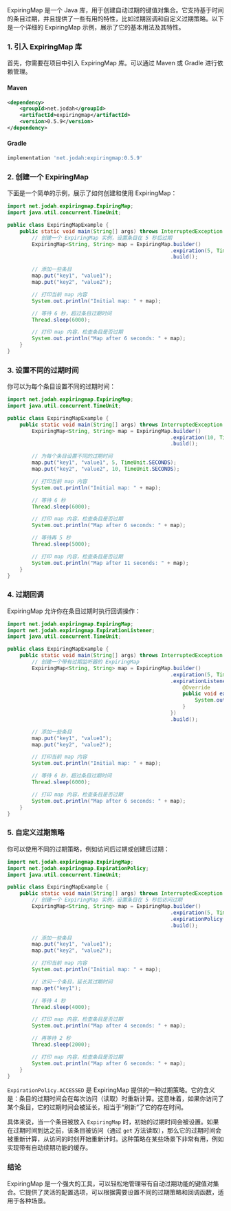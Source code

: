 ExpiringMap 是一个 Java 库，用于创建自动过期的键值对集合。它支持基于时间的条目过期，并且提供了一些有用的特性，比如过期回调和自定义过期策略。以下是一个详细的 ExpiringMap 示例，展示了它的基本用法及其特性。

### 1. 引入 ExpiringMap 库

首先，你需要在项目中引入 ExpiringMap 库。可以通过 Maven 或 Gradle 进行依赖管理。

#### Maven
```xml
<dependency>
    <groupId>net.jodah</groupId>
    <artifactId>expiringmap</artifactId>
    <version>0.5.9</version>
</dependency>
```

#### Gradle
```groovy
implementation 'net.jodah:expiringmap:0.5.9'
```

### 2. 创建一个 ExpiringMap

下面是一个简单的示例，展示了如何创建和使用 ExpiringMap：

```java
import net.jodah.expiringmap.ExpiringMap;
import java.util.concurrent.TimeUnit;

public class ExpiringMapExample {
    public static void main(String[] args) throws InterruptedException {
        // 创建一个 ExpiringMap 实例，设置条目在 5 秒后过期
        ExpiringMap<String, String> map = ExpiringMap.builder()
                                                     .expiration(5, TimeUnit.SECONDS)
                                                     .build();

        // 添加一些条目
        map.put("key1", "value1");
        map.put("key2", "value2");

        // 打印当前 map 内容
        System.out.println("Initial map: " + map);

        // 等待 6 秒，超过条目过期时间
        Thread.sleep(6000);

        // 打印 map 内容，检查条目是否过期
        System.out.println("Map after 6 seconds: " + map);
    }
}
```

### 3. 设置不同的过期时间

你可以为每个条目设置不同的过期时间：

```java
import net.jodah.expiringmap.ExpiringMap;
import java.util.concurrent.TimeUnit;

public class ExpiringMapExample {
    public static void main(String[] args) throws InterruptedException {
        ExpiringMap<String, String> map = ExpiringMap.builder()
                                                     .expiration(10, TimeUnit.SECONDS)
                                                     .build();

        // 为每个条目设置不同的过期时间
        map.put("key1", "value1", 5, TimeUnit.SECONDS);
        map.put("key2", "value2", 10, TimeUnit.SECONDS);

        // 打印当前 map 内容
        System.out.println("Initial map: " + map);

        // 等待 6 秒
        Thread.sleep(6000);

        // 打印 map 内容，检查条目是否过期
        System.out.println("Map after 6 seconds: " + map);

        // 等待再 5 秒
        Thread.sleep(5000);

        // 打印 map 内容，检查条目是否过期
        System.out.println("Map after 11 seconds: " + map);
    }
}
```

### 4. 过期回调

ExpiringMap 允许你在条目过期时执行回调操作：

```java
import net.jodah.expiringmap.ExpiringMap;
import net.jodah.expiringmap.ExpirationListener;
import java.util.concurrent.TimeUnit;

public class ExpiringMapExample {
    public static void main(String[] args) throws InterruptedException {
        // 创建一个带有过期监听器的 ExpiringMap
        ExpiringMap<String, String> map = ExpiringMap.builder()
                                                     .expiration(5, TimeUnit.SECONDS)
                                                     .expirationListener(new ExpirationListener<String, String>() {
                                                         @Override
                                                         public void expired(String key, String value) {
                                                             System.out.println("Expired: " + key + " => " + value);
                                                         }
                                                     })
                                                     .build();

        // 添加一些条目
        map.put("key1", "value1");
        map.put("key2", "value2");

        // 打印当前 map 内容
        System.out.println("Initial map: " + map);

        // 等待 6 秒，超过条目过期时间
        Thread.sleep(6000);

        // 打印 map 内容，检查条目是否过期
        System.out.println("Map after 6 seconds: " + map);
    }
}
```

### 5. 自定义过期策略

你可以使用不同的过期策略，例如访问后过期或创建后过期：

```java
import net.jodah.expiringmap.ExpiringMap;
import net.jodah.expiringmap.ExpirationPolicy;
import java.util.concurrent.TimeUnit;

public class ExpiringMapExample {
    public static void main(String[] args) throws InterruptedException {
        // 创建一个 ExpiringMap 实例，设置条目在 5 秒后访问过期
        ExpiringMap<String, String> map = ExpiringMap.builder()
                                                     .expiration(5, TimeUnit.SECONDS)
                                                     .expirationPolicy(ExpirationPolicy.ACCESSED)
                                                     .build();

        // 添加一些条目
        map.put("key1", "value1");
        map.put("key2", "value2");

        // 打印当前 map 内容
        System.out.println("Initial map: " + map);

        // 访问一个条目，延长其过期时间
        map.get("key1");

        // 等待 4 秒
        Thread.sleep(4000);

        // 打印 map 内容，检查条目是否过期
        System.out.println("Map after 4 seconds: " + map);

        // 再等待 2 秒
        Thread.sleep(2000);

        // 打印 map 内容，检查条目是否过期
        System.out.println("Map after 6 seconds: " + map);
    }
}
```

`ExpirationPolicy.ACCESSED` 是 ExpiringMap 提供的一种过期策略。它的含义是：条目的过期时间会在每次访问（读取）时重新计算。这意味着，如果你访问了某个条目，它的过期时间会被延长，相当于“刷新”了它的存在时间。

具体来说，当一个条目被放入 `ExpiringMap` 时，初始的过期时间会被设置。如果在过期时间到达之前，该条目被访问（通过 `get` 方法读取），那么它的过期时间会被重新计算，从访问的时刻开始重新计时。这种策略在某些场景下非常有用，例如实现带有自动续期功能的缓存。

### 结论

ExpiringMap 是一个强大的工具，可以轻松地管理带有自动过期功能的键值对集合。它提供了灵活的配置选项，可以根据需要设置不同的过期策略和回调函数，适用于各种场景。